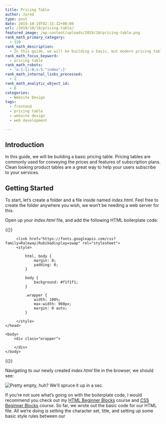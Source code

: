 ```yaml
---
title: Pricing Table
author: Jared
type: post
date: 2019-10-19T02:15:32+00:00
url: /2019/10/18/pricing-table/
featured_image: /wp-content/uploads/2019/10/pricing-table.png
rank_math_primary_category:
  - 120
rank_math_description:
  - In this guide, we will be building a basic, but modern pricing table. Pricing tables are very useful for conveying subscription plans, etc. to your users.
rank_math_focus_keyword:
  - pricing table
rank_math_robots:
  - 'a:1:{i:0;s:5:"index";}'
rank_math_internal_links_processed:
  - 1
rank_math_analytic_object_id:
  - 8
categories:
  - Website Design
tags:
  - frontend
  - pricing table
  - website design
  - web development

---
```

## Introduction

In this guide, we will be building a basic pricing table. Pricing tables are commonly used for conveying the prices and features of subscription plans. Clean looking product tables are a great way to help your users subscribe to your services.

## Getting Started

To start, let&#8217;s create a folder and a file inside named _index.html_. Feel free to create the folder anywhere you wish, we won&#8217;t be needing a web server for this.

Open up your _index.html_ file, and add the following HTML boilerplate code:

{{<highlight html>}}
<!DOCTYPE html>
<html>
    <head>
         <meta charset="utf-8">
         <title>Pricing Table Example</title>
         
         <link href="https://fonts.googleapis.com/css?family=Raleway|Rubik&display=swap" rel="stylesheet">
         <style>
             
             html, body {
                 margin: 0;
                 padding: 0;
             }

             body {
                 background: #f1f1f1;
             }

             .wrapper {
                 width: 100%;
                 max-width: 960px;
                 margin: 0 auto;
             }

         </style>
    </head>

    <body>
        <div class="wrapper">

        </div>
    </body>
</html>
{{</highlight>}}

Navigating to our newly created _index.html_ file in the browser, we should see:

![](https://learn.yorkcs.com/wp-content/uploads/2019/10/pricing-table-step-1-4.png "Pretty empty, huh? We'll spruce it up in a sec.")

If you&#8217;re not sure what&#8217;s going on with the boilerplate code, I would recommend you check out my [HTML Beginner Blocks][1] course and [CSS Beginner Blocks][2] course. So far, we wrote out the basic code for our HTML file. All we&#8217;re doing is setting the character set, title, and setting up some basic style rules between our _<style>_ tags.<span style="text-decoration: underline;"></span>

## Flexbox Parent

Many times when there is a pricing table on a website, there are a few plans to choose from. We will be using flexbox, part of CSS, to display the boxes of our pricing table. Flexbox is very flexible and allows us to align items how we like. The first thing we need to add to our wrapper is a _<div>_ element with a class named _pricing-table-flex_. Add the following inside your wrapper _<div>_:

{{<highlight html>}}
<div class="pricing-table-flex">

</div>
{{</highlight>}}

Next, we will be defining some style rules to specify that we want our _<div>_ element to use flexbox. Add the following under our _.wrapper_ style rule between the _<head>_ tags.

{{<highlight css>}}
.pricing-table-flex {
    display: flex;
    flex-direction: row;
    flex-wrap: wrap;
    justify-content: space-between;
}
{{</highlight>}}

## Flexbox Children

Then, we will need to define _<div>_ elements for each of the plans we will add to our pricing table. Inside the div with class _pricing-table-flex_, add the following divs:

{{<highlight html>}}
<div class="pricing-plan">

</div>

<div class="pricing-plan">

</div>

<div class="pricing-plan">

</div>
{{</highlight>}}

We will want to make each of our plan boxes white. In addition, we only want our boxes to take up a maximum width of 30% of the parent _<div>_. After the _.pricing-table-flex_ rule, add:

{{<highlight css>}}
.pricing-plan {
    background: #ffffff;
    width: 100%;
    max-width: 30%;
}
{{</highlight>}}

Inside each of these plan divs we will need to add a div to apply padding to our boxes. Additionally, we will need to also add an unordered list, and finally a button to each of our boxes. Add this code to each of the divs we added above:

## Adding Padding

{{<highlight html>}}
<div class="pricing-plan-padding">

</div>

<ul class="pricing-plan-features">

</ul>

<div class="pricing-plan-padding">

</div>
{{</highlight>}}

We will step through the code that will go inside each of these elements, one at a time. First, inside the first div with class, _pricing-plan-padding_, add the following code:

## Adding Plan Information

{{<highlight css>}}
<h2 class="pricing-plan-heading">Basic</h2>
<p class="pricing-plan-price">$5/mo</p>
<p class="pricing-plan-info">Learn more about this plan.</p>
{{</highlight>}}

By default HTML is rendered from top to bottom. This is why we define a heading with the name of our plan first. Then, we add the price of our plan. After that we add a small description for our plan. Make sure you added the above code to each of the boxes we&#8217;ve created. I named my payment plans: Basic, Pro, and Platinum. Then I assigned prices to each. So far we should be seeing:

![](https://learn.yorkcs.com/wp-content/uploads/2019/10/pricing-table-step-2-1.png)

Let&#8217;s add style rules for the _<h2>_ element and both paragraph elements. Starting with the heading, add the following rule to our styles:

{{<highlight css>}}
.pricing-plan-heading {
    font-family: "Rubik", sans-serif;
    font-size: 2em;
}
{{</highlight>}}

![](https://learn.yorkcs.com/wp-content/uploads/2019/10/pricing-table-step-3-1.png)

Next, we will want to define the font, as well as adjust the font size of the price of each plan.

{{<highlight css>}}
.pricing-plan-price {
    font-family: "Rubik", sans-serif;
    font-size: 1.5em;
}
{{</highlight>}}

![](https://learn.yorkcs.com/wp-content/uploads/2019/10/pricing-table-step-4.png)

For the summary of each plan, we can add a style affecting the class, _.pricing-plan-info_.

{{<highlight css>}}
.pricing-plan-info {
    font-family: "Raleway", sans-serif;
}
{{</highlight>}}

![](https://learn.yorkcs.com/wp-content/uploads/2019/10/pricing-table-step-5.png)

## Feature List

For each plan, we will also want to include a small list of features. This is where the unordered lists we&#8217;ve added come into play. Add this block of HTML inside each _<ul>_ element:

{{<highlight html>}}
<li>Plan feature #1</li>
<li>Plan feature #2</li>
<li>Plan feature #3</li>
<li>Plan feature #4</li>
<li>Plan feature #5</li>
{{</highlight>}}

Now we will need to add styles for the elements we added above. After our _.pricing-plan_ style rule, add the following CSS to set the padding for each of our box plans.

{{<highlight html>}}
.pricing-plan-padding {
    padding: 32px;
    text-align: center;
}
{{</highlight>}}

At this point, we should see something like this.

![](https://learn.yorkcs.com/wp-content/uploads/2019/10/pricing-table-step-6.png)

For the feature list of each box, we can add the following to our style rules:

{{<highlight css>}}
.pricing-plan-features {
    margin: 0;
    padding: 0;
    list-style-type: none;
    font-family: "Rubik", sans-serif;
}

.pricing-plan-features li {
    padding: 8px 16px 8px 16px;
}

.pricing-plan-features li:nth-child(2n) {
    background: #edf4fc;
}
{{</highlight>}}

In the above code block, first we are defining some styles for the _<ul>_ element representing our feature list. By default, unordered lists display bullet points next to each item. We can remove that via the _list-style-type: none;_ line. We also set the font we wish to use with our feature list. In the second style rule, we are setting the padding of the feature list. The line we wrote includes the shorthand property for defining the padding in each direction for the element. For example, to represent the padding we added above, you could write:

{{<highlight css>}}
padding-top: 8px;
padding-right: 16px;
padding-bottom: 8px;
padding-left: 16px;
{{</highlight>}}

But we can add a line that trivially handles these values for us without adding directions. The arguments we are providing the _padding_ style is as follows:

  * The first argument represents _padding-top_.
  * The second argument represents _padding-right_.
  * The third argument represents _padding-bottom_.
  * The fourth argument represents _padding-left_.

We can also shade every other item of our feature list. We accomplished this by appending _:nth-child(2n)_ to the end of our _.pricing-plan-features li_ rule. That&#8217;s where we used the _background_ property to define a background color.

![](https://learn.yorkcs.com/wp-content/uploads/2019/10/pricing-table-step-7.png)

## Adding Call-to-Action Button

Next, we will add the button to each of our plan boxes. Inside the last div with class _.pricing-plan-padding_ in each box, add:

{{<highlight html>}}
<a class="btn-plan" href="#">Choose Plan</a>
{{</highlight>}}

Perfect! We now have our &#8220;Choose Plan&#8221; buttons, now we just need to make them look fantastic.

Under our last style rule, add the following:

{{<highlight css>}}
.btn-plan {
    color: #ffffff;
    background: #3B70B3;
    padding: 12px 16px 12px 16px;
    text-decoration: none;
    font-family: "Rubik", sans-serif;
}
{{</highlight>}}

![](https://learn.yorkcs.com/wp-content/uploads/2019/10/pricing-table-step-9.png)

There we have it! It looks great on desktops and laptops, but what about mobile devices?

## Mobile Optimization

Let&#8217;s take a look at what we have with the Reponsive Design Mode of Firefox.

![](https://learn.yorkcs.com/wp-content/uploads/2019/10/pricing-table-mobile-unoptimized.png)

Oof! It doesn&#8217;t look great, does it? We can fix this up on mobile devices with the use of CSS media queries! Media queries are the bread and butter of mobile optimization on the web. This is the last CSS we have to add between our _<style>_ tags:

{{<highlight css>}}
@media screen and (max-width: 640px) {
    .pricing-table-flex {
        flex-direction: column;
    }

    .pricing-plan {
        max-width: 90%;
        margin: 0 auto;
        margin-bottom: 32px;
    }
}
{{</highlight>}}

Media queries allow us to define styles that are applied when a condition is true. Above, we are applying some styles only to the screen (not to be printed, etc.), and activate when the screen size is less than 640 pixels.

If we take a look at our page again with Responsive Design Mode or Chrome Web Tools, we should see something similar to this. Congratulations, you build a pricing table and made it mobile optimized!

![](https://learn.yorkcs.com/wp-content/uploads/2019/10/pricing-table-mobile-optimized.gif)

Hopefully this guide has been helpful for you. The HTML file for this tutorial can be downloaded [here][3]. You may be interested in taking a look at our other [website design tutorials][4]. To receive news regarding new tutorials and courses we release, be sure to fill out the [form][5]. If you found this tutorial valuable, sharing it on your favorite social media platform would be highly appreciated.

 [1]: https://learn.yorkcs.com/product/html-beginner-blocks/
 [2]: https://learn.yorkcs.com/product/css-beginner-blocks/
 [3]: https://learn.yorkcs.com/wp-content/uploads/2019/10/PricingTable.zip
 [4]: https://learn.yorkcs.com/category/tutorials/web-design/
 [5]: https://learn.yorkcs.com/newsletter